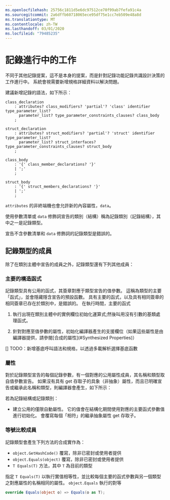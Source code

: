 ```yaml
---
ms.openlocfilehash: 25756c1811d5e6dc97512ce70f99ab7fefa91c4a
ms.sourcegitcommit: 2a6dffb60718065ece95df75e1cc7eb509e48a8d
ms.translationtype: MT
ms.contentlocale: zh-TW
ms.lasthandoff: 03/01/2020
ms.locfileid: "79485235"
---
```

# <a name="records-work-in-progress"></a>記錄進行中的工作

不同于其他記錄提案，這不是本身的提案，而是針對記錄功能記錄共識設計決策的工作進行中。 系統會視需要新增規格詳細資料以解決問題。

建議新增記錄的語法，如下所示：

```antlr
class_declaration
    : attributes? class_modifiers? 'partial'? 'class' identifier type_parameter_list?
      parameter_list? type_parameter_constraints_clauses? class_body
    ;

struct_declaration
    : attributes? struct_modifiers? 'partial'? 'struct' identifier type_parameter_list?
      parameter_list? struct_interfaces? type_parameter_constraints_clauses? struct_body
    ;

class_body
    : '{' class_member_declarations? '}'
    | ';'
    ;

struct_body
    : '{' struct_members_declarations? '}'
    | ';'
    ;
```

`attributes` 的非終端機也會允許新的內容屬性，`data`。

使用參數清單或 `data` 修飾詞宣告的類別（結構）稱為記錄類別（記錄結構），其中之一是記錄類型。

宣告不含參數清單和 `data` 修飾詞的記錄類型是錯誤的。

## <a name="members-of-a-record-type"></a>記錄類型的成員

除了在類別主體中宣告的成員之外，記錄類型還有下列其他成員：

### <a name="primary-constructor"></a>主要的構造函式

記錄類型具有公用的函式，其簽章對應于類型宣告的值參數。 這稱為類型的主要「函式」，並會隱藏隱含宣告的預設函數。 具有主要的函式，以及具有相同簽章的相同簽章已存在於類別中，是錯誤的。
在執行時間，主要的函式 

1. 執行出現在類別主體中的實例欄位初始化運算式;然後叫用沒有引數的基類處理函式。

1. 針對對應至值參數的屬性，初始化編譯器產生的支援欄位（如果這些屬性是由編譯器提供，請參閱[合成的屬性](#Synthesized Properties)）


[] TODO：新增基底呼叫語法和規格，以透過多載解析選擇基底函數

### <a name="properties"></a>屬性

對於記錄類型宣告的每個記錄參數，有一個對應的公用屬性成員，其名稱和類型取自值參數宣告。 如果沒有具有 get 存取子的具象（非抽象）屬性，而且已明確宣告或繼承此名稱和類型，則編譯器會產生，如下所示：

若為記錄結構或記錄類別：

* 建立公用的僅限自動屬性。 它的值會在結構化期間使用對應的主要函式參數值進行初始化。 會覆寫每個「相符」的繼承抽象屬性 get 存取子。

### <a name="equality-members"></a>等號比較成員

記錄類型會產生下列方法的合成實作為：

* `object.GetHashCode()` 覆寫，除非已密封或使用者提供
* `object.Equals(object)` 覆寫，除非已密封或使用者提供
* `T Equals(T)` 方法，其中 `T` 為目前的類型

指定 `T Equals(T)` 以執行實值相等性，並比較每個主要的函式參數與另一個類型之對應屬性的名稱相同的屬性。
`object.Equals` 執行的對等

```C#
override Equals(object o) => Equals(o as T);
```

